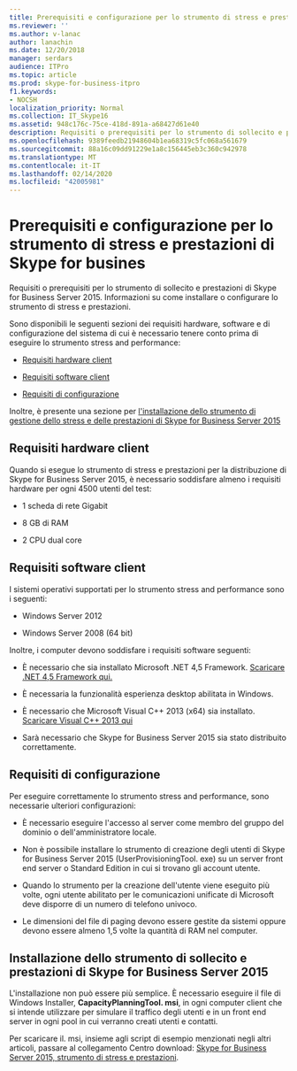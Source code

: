 ```yaml
---
title: Prerequisiti e configurazione per lo strumento di stress e prestazioni di Skype for busines
ms.reviewer: ''
ms.author: v-lanac
author: lanachin
ms.date: 12/20/2018
manager: serdars
audience: ITPro
ms.topic: article
ms.prod: skype-for-business-itpro
f1.keywords:
- NOCSH
localization_priority: Normal
ms.collection: IT_Skype16
ms.assetid: 948c176c-75ce-418d-891a-a68427d61e40
description: Requisiti o prerequisiti per lo strumento di sollecito e prestazioni di Skype for Business Server 2015. Informazioni su come installare o configurare lo strumento di stress e prestazioni.
ms.openlocfilehash: 9389feedb21948604b1ea68319c5fc068a561679
ms.sourcegitcommit: 88a16c09dd91229e1a8c156445eb3c360c942978
ms.translationtype: MT
ms.contentlocale: it-IT
ms.lasthandoff: 02/14/2020
ms.locfileid: "42005981"
---
```

# <a name="prerequisites-and-setup-for-the-skype-for-busines-stress-and-performance-tool"></a>Prerequisiti e configurazione per lo strumento di stress e prestazioni di Skype for busines
 
Requisiti o prerequisiti per lo strumento di sollecito e prestazioni di Skype for Business Server 2015. Informazioni su come installare o configurare lo strumento di stress e prestazioni.
  
Sono disponibili le seguenti sezioni dei requisiti hardware, software e di configurazione del sistema di cui è necessario tenere conto prima di eseguire lo strumento stress and performance:
  
- [Requisiti hardware client](prerequisites-and-setup.md#ClientHardwareReqs)
    
- [Requisiti software client](prerequisites-and-setup.md#ClientSoftwareReqs)
    
- [Requisiti di configurazione](prerequisites-and-setup.md#ConfigReqs)
    
Inoltre, è presente una sezione per [l'installazione dello strumento di gestione dello stress e delle prestazioni di Skype for Business Server 2015](prerequisites-and-setup.md#Installing)
  
## <a name="client-hardware-requirements"></a>Requisiti hardware client
<a name="ClientHardwareReqs"> </a>

Quando si esegue lo strumento di stress e prestazioni per la distribuzione di Skype for Business Server 2015, è necessario soddisfare almeno i requisiti hardware per ogni 4500 utenti del test:
  
- 1 scheda di rete Gigabit
    
- 8 GB di RAM
    
- 2 CPU dual core
    
## <a name="client-software-requirements"></a>Requisiti software client
<a name="ClientSoftwareReqs"> </a>

I sistemi operativi supportati per lo strumento stress and performance sono i seguenti:
  
- Windows Server 2012
    
- Windows Server 2008 (64 bit)
    
Inoltre, i computer devono soddisfare i requisiti software seguenti:
  
- È necessario che sia installato Microsoft .NET 4,5 Framework. [Scaricare .NET 4,5 Framework qui.](https://www.microsoft.com/download/details.aspx?id=30653)
    
- È necessaria la funzionalità esperienza desktop abilitata in Windows.
    
- È necessario che Microsoft Visual C++ 2013 (x64) sia installato. [Scaricare Visual C++ 2013 qui](https://www.microsoft.com/download/details.aspx?id=40784)
    
- Sarà necessario che Skype for Business Server 2015 sia stato distribuito correttamente.
    
## <a name="configuration-requirements"></a>Requisiti di configurazione
<a name="ConfigReqs"> </a>

Per eseguire correttamente lo strumento stress and performance, sono necessarie ulteriori configurazioni:
  
- È necessario eseguire l'accesso al server come membro del gruppo del dominio o dell'amministratore locale.
    
- Non è possibile installare lo strumento di creazione degli utenti di Skype for Business Server 2015 (UserProvisioningTool. exe) su un server front end server o Standard Edition in cui si trovano gli account utente.
    
- Quando lo strumento per la creazione dell'utente viene eseguito più volte, ogni utente abilitato per le comunicazioni unificate di Microsoft deve disporre di un numero di telefono univoco.
    
- Le dimensioni del file di paging devono essere gestite da sistemi oppure devono essere almeno 1,5 volte la quantità di RAM nel computer.
    
## <a name="installing-the-skype-for-business-server-2015-stress-and-performance-tool"></a>Installazione dello strumento di sollecito e prestazioni di Skype for Business Server 2015
<a name="Installing"> </a>

L'installazione non può essere più semplice. È necessario eseguire il file di Windows Installer, **CapacityPlanningTool. msi**, in ogni computer client che si intende utilizzare per simulare il traffico degli utenti e in un front end server in ogni pool in cui verranno creati utenti e contatti.
  
Per scaricare il. msi, insieme agli script di esempio menzionati negli altri articoli, passare al collegamento Centro download: [Skype for Business Server 2015, strumento di stress e prestazioni](https://www.microsoft.com/download/details.aspx?id=50367).
  

